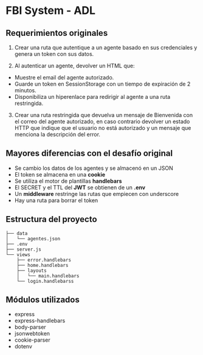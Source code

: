 # FBI System - ADL

## Requerimientos originales

1. Crear una ruta que autentique a un agente basado en sus credenciales y genera un
token con sus datos.

2. Al autenticar un agente, devolver un HTML que:
 - Muestre el email del agente autorizado.
 - Guarde un token en SessionStorage con un tiempo de expiración de 2
minutos.
 - Disponibiliza un hiperenlace para redirigir al agente a una ruta restringida.
3. Crear una ruta restringida que devuelva un mensaje de Bienvenida con el correo del
agente autorizado, en caso contrario devolver un estado HTTP que indique que el
usuario no está autorizado y un mensaje que menciona la descripción del error.

## Mayores diferencias con el desafío original

- Se cambio los datos de los agentes y se almacenó en un JSON
- El token se almacena en una **cookie**
- Se utiliza el motor de plantillas **handlebars**
- El SECRET y el TTL del **JWT** se obtienen de un **.env**
- Un **middleware** restringe las rutas que empiecen con underscore
- Hay una ruta para borrar el token

## Estructura del proyecto
```plain
├── data
│   └── agentes.json
├── .env
├── server.js
└── views
    ├── error.handlebars
    ├── home.handlebars
    ├── layouts
    │   └── main.handlebars
    └── login.handlebarss
```
## Módulos utilizados

- express
- express-handlebars
- body-parser
- jsonwebtoken
- cookie-parser
- dotenv

